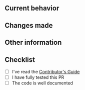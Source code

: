 ## Current behavior
<!-- Please describe the current behavior that you are modifying, or link to a relevant issue -->

## Changes made
<!-- Please describe the changes made by this PR -->

## Other information
<!-- Any other information that is important to this PR -->

## Checklist
<!-- Put an `x` the boxes to check them off -->
- [ ] I've read the [Contributor's Guide](https://github.com/starcitizen-lug/lug-helper?tab=contributing-ov-file)
- [ ] I have fully tested this PR
- [ ] The code is well documented
